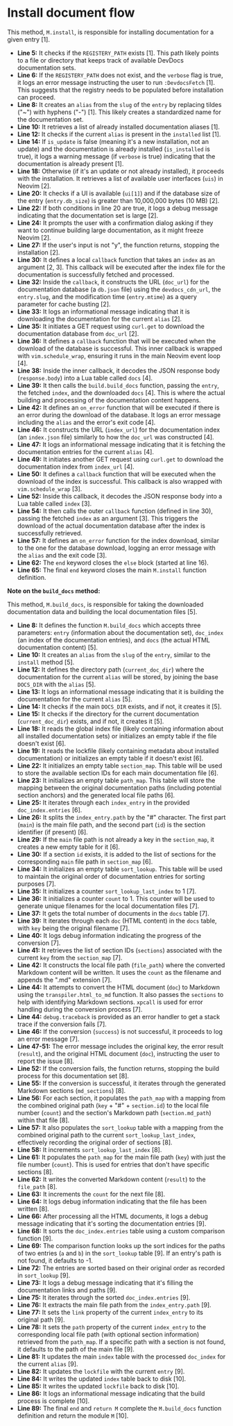 # Install document flow

This method, `M.install`, is responsible for installing documentation for a given entry [1].

- **Line 5:** It checks if the `REGISTERY_PATH` exists [1]. This path likely points to a file or directory that keeps track of available DevDocs documentation sets.
- **Line 6:** If the `REGISTERY_PATH` does not exist, and the `verbose` flag is true, it logs an error message instructing the user to run `:DevdocsFetch` [1]. This suggests that the registry needs to be populated before installation can proceed.
- **Line 8:** It creates an `alias` from the `slug` of the `entry` by replacing tildes ("~") with hyphens ("-") [1]. This likely creates a standardized name for the documentation set.
- **Line 10:** It retrieves a list of already installed documentation aliases [1].
- **Line 12:** It checks if the current `alias` is present in the `installed` list [1].
- **Line 14:** If `is_update` is false (meaning it's a new installation, not an update) and the documentation is already installed (`is_installed` is true), it logs a warning message (if `verbose` is true) indicating that the documentation is already present [1].
- **Line 18:** Otherwise (if it's an update or not already installed), it proceeds with the installation. It retrieves a list of available user interfaces (`uis`) in Neovim [2].
- **Line 20:** It checks if a UI is available (`ui[1]`) and if the database size of the entry (`entry.db_size`) is greater than 10,000,000 bytes (10 MB) [2].
- **Line 22:** If both conditions in line 20 are true, it logs a debug message indicating that the documentation set is large [2].
- **Line 24:** It prompts the user with a confirmation dialog asking if they want to continue building large documentation, as it might freeze Neovim [2].
- **Line 27:** If the user's input is not "y", the function returns, stopping the installation [2].
- **Line 30:** It defines a local `callback` function that takes an `index` as an argument [2, 3]. This callback will be executed after the index file for the documentation is successfully fetched and processed.
- **Line 32:** Inside the `callback`, it constructs the URL (`doc_url`) for the documentation database (a `db.json` file) using the `devdocs_cdn_url`, the `entry.slug`, and the modification time (`entry.mtime`) as a query parameter for cache busting [2].
- **Line 33:** It logs an informational message indicating that it is downloading the documentation for the current `alias` [2].
- **Line 35:** It initiates a GET request using `curl.get` to download the documentation database from `doc_url` [2].
- **Line 36:** It defines a `callback` function that will be executed when the download of the database is successful. This inner callback is wrapped with `vim.schedule_wrap`, ensuring it runs in the main Neovim event loop [4].
- **Line 38:** Inside the inner callback, it decodes the JSON response body (`response.body`) into a Lua table called `docs` [4].
- **Line 39:** It then calls the `build.build_docs` function, passing the `entry`, the fetched `index`, and the downloaded `docs` [4]. This is where the actual building and processing of the documentation content happens.
- **Line 42:** It defines an `on_error` function that will be executed if there is an error during the download of the database. It logs an error message including the `alias` and the error's exit code [4].
- **Line 46:** It constructs the URL (`index_url`) for the documentation index (an `index.json` file) similarly to how the `doc_url` was constructed [4].
- **Line 47:** It logs an informational message indicating that it is fetching the documentation entries for the current `alias` [4].
- **Line 49:** It initiates another GET request using `curl.get` to download the documentation index from `index_url` [4].
- **Line 50:** It defines a `callback` function that will be executed when the download of the index is successful. This callback is also wrapped with `vim.schedule_wrap` [3].
- **Line 52:** Inside this callback, it decodes the JSON response body into a Lua table called `index` [3].
- **Line 54:** It then calls the outer `callback` function (defined in line 30), passing the fetched `index` as an argument [3]. This triggers the download of the actual documentation database after the index is successfully retrieved.
- **Line 57:** It defines an `on_error` function for the index download, similar to the one for the database download, logging an error message with the `alias` and the exit code [3].
- **Line 62:** The `end` keyword closes the `else` block (started at line 16).
- **Line 65:** The final `end` keyword closes the main `M.install` function definition.

**Note on the `build_docs` method:**

This method, `M.build_docs`, is responsible for taking the downloaded documentation data and building the local documentation files [5].

- **Line 8:** It defines the function `M.build_docs` which accepts three parameters: `entry` (information about the documentation set), `doc_index` (an index of the documentation entries), and `docs` (the actual HTML documentation content) [5].
- **Line 10:** It creates an `alias` from the `slug` of the `entry`, similar to the `install` method [5].
- **Line 12:** It defines the directory path (`current_doc_dir`) where the documentation for the current `alias` will be stored, by joining the base `DOCS_DIR` with the `alias` [5].
- **Line 13:** It logs an informational message indicating that it is building the documentation for the current `alias` [5].
- **Line 14:** It checks if the main `DOCS_DIR` exists, and if not, it creates it [5].
- **Line 15:** It checks if the directory for the current documentation (`current_doc_dir`) exists, and if not, it creates it [5].
- **Line 18:** It reads the global index file (likely containing information about all installed documentation sets) or initializes an empty table if the file doesn't exist [6].
- **Line 19:** It reads the lockfile (likely containing metadata about installed documentation) or initializes an empty table if it doesn't exist [6].
- **Line 22:** It initializes an empty table `section_map`. This table will be used to store the available section IDs for each main documentation file [6].
- **Line 23:** It initializes an empty table `path_map`. This table will store the mapping between the original documentation paths (including potential section anchors) and the generated local file paths [6].
- **Line 25:** It iterates through each `index_entry` in the provided `doc_index.entries` [6].
- **Line 26:** It splits the `index_entry.path` by the "#" character. The first part (`main`) is the main file path, and the second part (`id`) is the section identifier (if present) [6].
- **Line 29:** If the `main` file path is not already a key in the `section_map`, it creates a new empty table for it [6].
- **Line 30:** If a section `id` exists, it is added to the list of sections for the corresponding `main` file path in `section_map` [6].
- **Line 34:** It initializes an empty table `sort_lookup`. This table will be used to maintain the original order of documentation entries for sorting purposes [7].
- **Line 35:** It initializes a counter `sort_lookup_last_index` to 1 [7].
- **Line 36:** It initializes a counter `count` to 1. This counter will be used to generate unique filenames for the local documentation files [7].
- **Line 37:** It gets the total number of documents in the `docs` table [7].
- **Line 39:** It iterates through each `doc` (HTML content) in the `docs` table, with `key` being the original filename [7].
- **Line 40:** It logs debug information indicating the progress of the conversion [7].
- **Line 41:** It retrieves the list of section IDs (`sections`) associated with the current `key` from the `section_map` [7].
- **Line 42:** It constructs the local file path (`file_path`) where the converted Markdown content will be written. It uses the `count` as the filename and appends the ".md" extension [7].
- **Line 44:** It attempts to convert the HTML document (`doc`) to Markdown using the `transpiler.html_to_md` function. It also passes the `sections` to help with identifying Markdown sections. `xpcall` is used for error handling during the conversion process [7].
- **Line 44:** `debug.traceback` is provided as an error handler to get a stack trace if the conversion fails [7].
- **Line 46:** If the conversion (`success`) is not successful, it proceeds to log an error message [7].
- **Line 47-51:** The error message includes the original key, the error result (`result`), and the original HTML document (`doc`), instructing the user to report the issue [8].
- **Line 52:** If the conversion fails, the function returns, stopping the build process for this documentation set [8].
- **Line 55:** If the conversion is successful, it iterates through the generated Markdown sections (`md_sections`) [8].
- **Line 56:** For each section, it populates the `path_map` with a mapping from the combined original path (`key` + "#" + `section.id`) to the local file number (`count`) and the section's Markdown path (`section.md_path`) within that file [8].
- **Line 57:** It also populates the `sort_lookup` table with a mapping from the combined original path to the current `sort_lookup_last_index`, effectively recording the original order of sections [8].
- **Line 58:** It increments `sort_lookup_last_index` [8].
- **Line 61:** It populates the `path_map` for the main file path (`key`) with just the file number (`count`). This is used for entries that don't have specific sections [8].
- **Line 62:** It writes the converted Markdown content (`result`) to the `file_path` [8].
- **Line 63:** It increments the `count` for the next file [8].
- **Line 64:** It logs debug information indicating that the file has been written [8].
- **Line 66:** After processing all the HTML documents, it logs a debug message indicating that it's sorting the documentation entries [9].
- **Line 68:** It sorts the `doc_index.entries` table using a custom comparison function [9].
- **Line 69:** The comparison function looks up the sort indices for the paths of two entries (`a` and `b`) in the `sort_lookup` table [9]. If an entry's path is not found, it defaults to -1.
- **Line 72:** The entries are sorted based on their original order as recorded in `sort_lookup` [9].
- **Line 73:** It logs a debug message indicating that it's filling the documentation links and paths [9].
- **Line 75:** It iterates through the sorted `doc_index.entries` [9].
- **Line 76:** It extracts the main file path from the `index_entry.path` [9].
- **Line 77:** It sets the `link` property of the current `index_entry` to its original path [9].
- **Line 78:** It sets the `path` property of the current `index_entry` to the corresponding local file path (with optional section information) retrieved from the `path_map`. If a specific path with a section is not found, it defaults to the path of the main file [9].
- **Line 81:** It updates the main `index` table with the processed `doc_index` for the current `alias` [9].
- **Line 82:** It updates the `lockfile` with the current `entry` [9].
- **Line 84:** It writes the updated `index` table back to disk [10].
- **Line 85:** It writes the updated `lockfile` back to disk [10].
- **Line 86:** It logs an informational message indicating that the build process is complete [10].
- **Line 89:** The final `end` and `return M` complete the `M.build_docs` function definition and return the module `M` [10].
